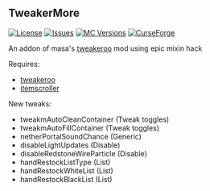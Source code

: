 ## TweakerMore

[![License](https://img.shields.io/github/license/Fallen-Breath/tweakermore.svg)](http://www.gnu.org/licenses/gpl-3.0.html)
[![Issues](https://img.shields.io/github/issues/Fallen-Breath/tweakermore.svg)](https://github.com/Fallen-Breath/tweakermore/issues)
[![MC Versions](http://cf.way2muchnoise.eu/versions/For%20MC_tweakermore_all.svg)](https://www.curseforge.com/minecraft/mc-mods/tweakermore)
[![CurseForge](http://cf.way2muchnoise.eu/full_tweakermore_downloads.svg)](https://www.curseforge.com/minecraft/mc-mods/tweakermore)

An addon of masa's [tweakeroo](https://github.com/maruohon/tweakeroo) mod using epic mixin hack

Requires:

- [tweakeroo](https://github.com/maruohon/tweakeroo)
- [itemscroller](https://github.com/maruohon/itemscroller)

New tweaks:

- tweakmAutoCleanContainer (Tweak toggles)
- tweakmAutoFillContainer (Tweak toggles)
- netherPortalSoundChance (Generic)
- disableLightUpdates (Disable)
- disableRedstoneWireParticle (Disable)
- handRestockListType (List)
- handRestockWhiteList (List)
- handRestockBlackList (List)
